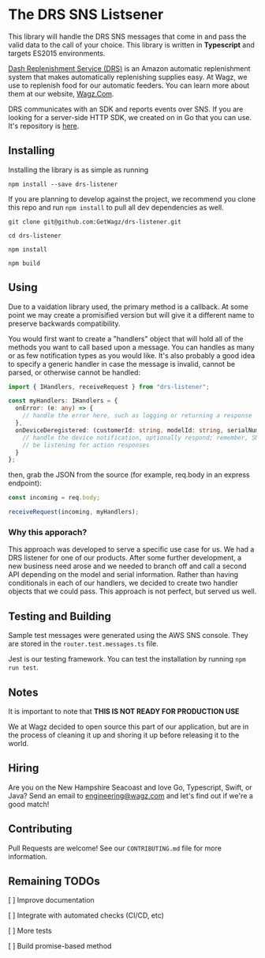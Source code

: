 # The DRS SNS Listsener

This library will handle the DRS SNS messages that come in and pass the valid data to the call of your choice. This library is written in **Typescript** and targets ES2015 environments.

[Dash Replenishment Service (DRS)](https://developer.amazon.com/dash-replenishment-service) is an Amazon automatic replenishment system that makes automatically replenishing supplies easy. At Wagz, we use to replenish food for our automatic feeders. You can learn more about them at our website, [Wagz.Com](https://www.wagz.com).

DRS communicates with an SDK and reports events over SNS. If you are looking for a server-side HTTP SDK, we created on in Go that you can use. It's repository is [here](https://github.com/GetWagz/drs-sdk).

## Installing

Installing the library is as simple as running

`npm install --save drs-listener`

If you are planning to develop against the project, we recommend you clone this repo and run `npm install` to pull all dev dependencies as well.

`git clone git@github.com:GetWagz/drs-listener.git`

`cd drs-listener`

`npm install`

`npm build`

## Using

Due to a vaidation library used, the primary method is a callback. At some point we may create a promisified version but will give it a different name to preserve backwards compatibility.

You would first want to create a "handlers" object that will hold all of the methods you want to call based upon a message. You can handles as many or as few notification types as you would like. It's also probably a good idea to specify a generic handler in case the message is invalid, cannot be parsed, or otherwise cannot be handled:

```ts
import { IHandlers, receiveRequest } from "drs-listener";

const myHandlers: IHandlers = {
  onError: (e: any) => {
    // handle the error here, such as logging or returning a response
  },
  onDeviceDeregistered: (customerId: string, modelId: string, serialNumber: string, message: any) => {
    // handle the device notification, optionally respond; remember, SNS is asynchronous and they will not
    // be listening for action responses
  }
};
```

then, grab the JSON from the source (for example, req.body in an express endpoint):

```ts
const incoming = req.body;

receiveRequest(incoming, myHandlers);

```

### Why this apporach?

This approach was developed to serve a specific use case for us. We had a DRS listener for one of our products. After some further development, a new business need arose and we needed to branch off and call a second API depending on the model and serial information. Rather than having conditionals in each of our handlers, we decided to create two handler objects that we could pass. This approach is not perfect, but served us well.

## Testing and Building

Sample test messages were generated using the AWS SNS console. They are stored in the `router.test.messages.ts` file.

Jest is our testing framework. You can test the installation by running `npm run test`.

## Notes

It is important to note that **THIS IS NOT READY FOR PRODUCTION USE**

We at Wagz decided to open source this part of our application, but are in the process of cleaning it up and shoring it up before releasing it to the world.

## Hiring

Are you on the New Hampshire Seacoast and love Go, Typescript, Swift, or Java? Send an email to engineering@wagz.com and let's find out if we're a good match!

## Contributing

Pull Requests are welcome! See our `CONTRIBUTING.md` file for more information.

## Remaining TODOs

[ ] Improve documentation

[ ] Integrate with automated checks (CI/CD, etc)

[ ] More tests

[ ] Build promise-based method